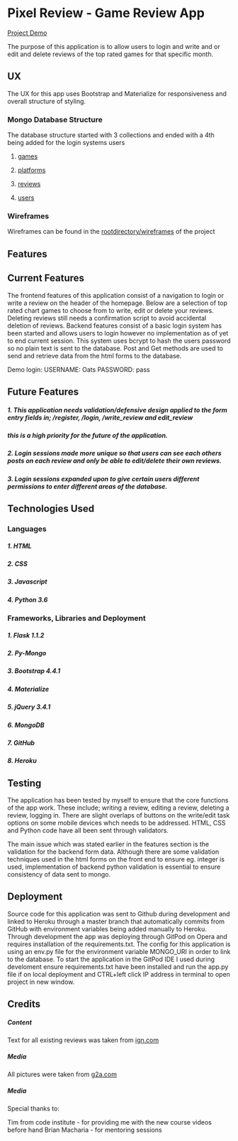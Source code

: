 # Pixel Review - Game Review App

[Project Demo](https://pixel-review-app.herokuapp.com)

The purpose of this application is to allow users to login and write and or edit and delete reviews of the top rated games
for that specific month. 

## UX

The UX for this app uses Bootstrap and Materialize for responsiveness and overall structure of styling. 

### Mongo Database Structure 

The database structure started with 3 collections and ended with a 4th being added for the login systems users

1. [games](https://github.com/OatsRx/Pixel-Review-Project/blob/master/Wireframes/Database%20Structure/games.PNG)

2. [platforms](https://github.com/OatsRx/Pixel-Review-Project/blob/master/Wireframes/Database%20Structure/platforms.PNG)

3. [reviews](https://github.com/OatsRx/Pixel-Review-Project/blob/master/Wireframes/Database%20Structure/reviews.PNG)

4. [users](https://github.com/OatsRx/Pixel-Review-Project/blob/master/Wireframes/Database%20Structure/users.PNG)

### Wireframes

Wireframes can be found in the [rootdirectory/wireframes](https://github.com/OatsRx/Pixel-Review-Project/tree/master/Wireframes/wireframes) of the project

## Features

## Current Features

The frontend features of this application consist of a navigation to login or write a review on the header of
the homepage. Below are a selection of top rated chart games to choose from to write, edit or delete your reviews.
Deleting reviews still needs a confirmation script to avoid accidental deletion of reviews. 
Backend features consist of a basic login system has been started and allows users to login however no implementation
as of yet to end current session. This system uses bcrypt to hash the users password so no plain text is sent to the database.
Post and Get methods are used to send and retrieve data from the html forms to the database.

Demo login: USERNAME: Oats PASSWORD: pass

## Future Features

##### 1. This application needs validation/defensive design applied to the form entry fields in; /register, /login, /write_review and edit_review
#####    this is a high priority for the future of the application.
##### 2. Login sessions made more unique so that users can see each others posts on each review and only be able to edit/delete their own reviews.
##### 3. Login sessions expanded upon to give certain users different permissions to enter different areas of the database.


## Technologies Used

### Languages

##### 1. HTML
##### 2. CSS
##### 3. Javascript
##### 4. Python 3.6

### Frameworks, Libraries and Deployment 

##### 1. Flask 1.1.2
##### 2. Py-Mongo
##### 3. Bootstrap 4.4.1
##### 4. Materialize
##### 5. jQuery 3.4.1
##### 6. MongoDB
##### 7. GitHub
##### 8. Heroku

## Testing

The application has been tested by myself to ensure that the core functions of the app work. These include; writing a review,
editing a review, deleting a review, logging in. There are slight overlaps of buttons on the write/edit task options on some mobile
devices whch needs to be addressed. HTML, CSS and Python code have all been sent through validators.

The main issue which was stated earlier in the features section is the validation for the backend form data. Although there are some 
validation techniques used in the html forms on the front end to ensure eg. integer is used, implementation of backend python validation
is essential to ensure consistency of data sent to mongo. 

## Deployment

Source code for this application was sent to Github during development and linked to Heroku through a master branch that automatically commits
from GitHub with environment variables being added manually to Heroku. Through development the app was deploying through GitPod on Opera and requires installation of the requirements.txt. 
The config for this application is using an env.py file for the environment variable MONGO_URI in order to link to the database.
To start the application in the GitPod IDE I used during develoment ensure requirements.txt have been installed and run the app.py file
if on local deployment and CTRL+left click IP address in terminal to open project in new window. 

## Credits

##### Content

Text for all existing reviews was taken from [ign.com](https://www.ign.com/uk)

##### Media 

All pictures were taken from [g2a.com](https://www.g2a.com)

##### Media
Special thanks to: 

Tim from code institute - for providing me with the new course videos before hand
Brian Macharia - for mentoring sessions